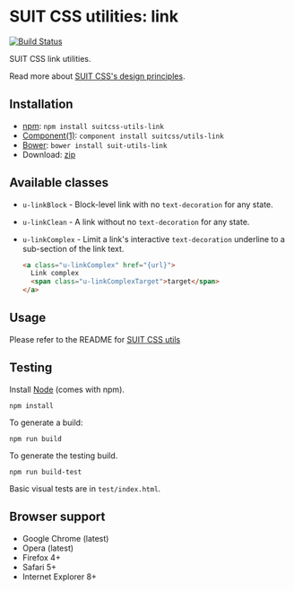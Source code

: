 # SUIT CSS utilities: link

[![Build Status](https://secure.travis-ci.org/suitcss/utils-link.png?branch=master)](http://travis-ci.org/suitcss/utils-link)

SUIT CSS link utilities.

Read more about [SUIT CSS's design principles](https://github.com/suitcss/suit/).

## Installation

* [npm](http://npmjs.org/): `npm install suitcss-utils-link`
* [Component(1)](http://component.io/): `component install suitcss/utils-link`
* [Bower](http://bower.io/): `bower install suit-utils-link`
* Download: [zip](https://github.com/suitcss/utils-link/zipball/master)

## Available classes

* `u-linkBlock` - Block-level link with no `text-decoration` for any state.

* `u-linkClean` - A link without no `text-decoration` for any state.

* `u-linkComplex` - Limit a link's interactive `text-decoration` underline to a
  sub-section of the link text.

    ```html
    <a class="u-linkComplex" href="{url}">
      Link complex
      <span class="u-linkComplexTarget">target</span>
    </a>
    ```

## Usage

Please refer to the README for [SUIT CSS utils](https://github.com/suitcss/utils/)

## Testing

Install [Node](http://nodejs.org) (comes with npm).

```
npm install
```

To generate a build:

```
npm run build
```

To generate the testing build.

```
npm run build-test
```

Basic visual tests are in `test/index.html`.

## Browser support

* Google Chrome (latest)
* Opera (latest)
* Firefox 4+
* Safari 5+
* Internet Explorer 8+

